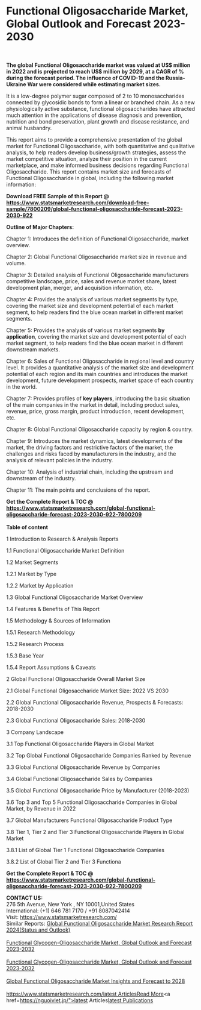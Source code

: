 <h1>Functional Oligosaccharide Market, Global Outlook and Forecast 2023-2030</h1><br/><p><strong>The global Functional Oligosaccharide market was valued at US$ million in 2022 and is projected to reach US$ million by 2029, at a <strong>CAGR</strong> of % during the forecast period. The influence of COVID-19 and the Russia-Ukraine War were considered while estimating market sizes.</strong></p><p>It is a low-degree polymer sugar composed of 2 to 10 monosaccharides connected by glycosidic bonds to form a linear or branched chain. As a new physiologically active substance, functional oligosaccharides have attracted much attention in the applications of disease diagnosis and prevention, nutrition and bond preservation, plant growth and disease resistance, and animal husbandry.</p><p>This report aims to provide a comprehensive presentation of the global market for Functional Oligosaccharide, with both quantitative and qualitative analysis, to help readers develop business/growth strategies, assess the market competitive situation, analyze their position in the current marketplace, and make informed business decisions regarding Functional Oligosaccharide. This report contains market size and forecasts of Functional Oligosaccharide in global, including the following market information:</p><p><strong>Download FREE Sample of this Report @ <a href="https://www.statsmarketresearch.com/download-free-sample/7800209/global-functional-oligosaccharide-forecast-2023-2030-922">https://www.statsmarketresearch.com/download-free-sample/7800209/global-functional-oligosaccharide-forecast-2023-2030-922</a></strong></p><p><strong>Outline of Major Chapters:</strong></p><p>Chapter 1: Introduces the definition of Functional Oligosaccharide, market overview.</p><p>Chapter 2: Global Functional Oligosaccharide market size in revenue and volume.</p><p>Chapter 3: Detailed analysis of Functional Oligosaccharide manufacturers competitive landscape, price, sales and revenue market share, latest development plan, merger, and acquisition information, etc.</p><p>Chapter 4: Provides the analysis of various market segments by type, covering the market size and development potential of each market segment, to help readers find the blue ocean market in different market segments.</p><p>Chapter 5: Provides the analysis of various market segments <strong>by application</strong>, covering the market size and development potential of each market segment, to help readers find the blue ocean market in different downstream markets.</p><p>Chapter 6: Sales of Functional Oligosaccharide in regional level and country level. It provides a quantitative analysis of the market size and development potential of each region and its main countries and introduces the market development, future development prospects, market space of each country in the world.</p><p>Chapter 7: Provides profiles of <strong>key players</strong>, introducing the basic situation of the main companies in the market in detail, including product sales, revenue, price, gross margin, product introduction, recent development, etc.</p><p>Chapter 8: Global Functional Oligosaccharide capacity by region & country.</p><p>Chapter 9: Introduces the market dynamics, latest developments of the market, the driving factors and restrictive factors of the market, the challenges and risks faced by manufacturers in the industry, and the analysis of relevant policies in the industry.</p><p>Chapter 10: Analysis of industrial chain, including the upstream and downstream of the industry.</p><p>Chapter 11: The main points and conclusions of the report.</p><div><b>Get the Complete Report & TOC @ <a href="https://www.statsmarketresearch.com/global-functional-oligosaccharide-forecast-2023-2030-922-7800209">https://www.statsmarketresearch.com/global-functional-oligosaccharide-forecast-2023-2030-922-7800209</a></b></div><br><b>Table of content</b><p>1 Introduction to Research & Analysis Reports<br />
 
  1.1 Functional Oligosaccharide Market Definition<br />
 
  1.2 Market Segments<br />
 
  1.2.1 Market by Type<br />
 
  1.2.2 Market by Application<br />
 
  1.3 Global Functional Oligosaccharide Market Overview<br />
 
  1.4 Features & Benefits of This Report<br />
 
  1.5 Methodology & Sources of Information<br />
 
  1.5.1 Research Methodology<br />
 
  1.5.2 Research Process<br />
 
  1.5.3 Base Year<br />
 
  1.5.4 Report Assumptions & Caveats<br />
 
 2 Global Functional Oligosaccharide Overall Market Size<br />
 
  2.1 Global Functional Oligosaccharide Market Size: 2022 VS 2030<br />
 
  2.2 Global Functional Oligosaccharide Revenue, Prospects & Forecasts: 2018-2030<br />
 
  2.3 Global Functional Oligosaccharide Sales: 2018-2030<br />
 
 3 Company Landscape<br />
 
  3.1 Top Functional Oligosaccharide Players in Global Market<br />
 
  3.2 Top Global Functional Oligosaccharide Companies Ranked by Revenue<br />
 
  3.3 Global Functional Oligosaccharide Revenue by Companies<br />
 
  3.4 Global Functional Oligosaccharide Sales by Companies<br />
 
  3.5 Global Functional Oligosaccharide Price by Manufacturer (2018-2023)<br />
 
  3.6 Top 3 and Top 5 Functional Oligosaccharide Companies in Global Market, by Revenue in 2022<br />
 
  3.7 Global Manufacturers Functional Oligosaccharide Product Type<br />
 
  3.8 Tier 1, Tier 2 and Tier 3 Functional Oligosaccharide Players in Global Market<br />
 
  3.8.1 List of Global Tier 1 Functional Oligosaccharide Companies<br />
 
  3.8.2 List of Global Tier 2 and Tier 3 Functiona<br><div><b>Get the Complete Report & TOC @ <a href="https://www.statsmarketresearch.com/global-functional-oligosaccharide-forecast-2023-2030-922-7800209">https://www.statsmarketresearch.com/global-functional-oligosaccharide-forecast-2023-2030-922-7800209</a></b></div></p> <b>CONTACT US:</b><br>276 5th Avenue, New York , NY 10001,United States<br>International: (+1) 646 781 7170 / +91 8087042414<br>Visit: <a href="https://www.statsmarketresearch.com/">https://www.statsmarketresearch.com/</a><br>Similar Reports: <a href="https://www.statsmarketresearch.com/global-functional-oligosaccharide-forecast-2023-2030-922-7800209">Global Functional Oligosaccharide Market Research Report 2024(Status and Outlook)</a><br/><br/><a href="https://www.statsmarketresearch.com/global-functional-oligosaccharide-forecast-2023-2030-922-7800209">Functional Glycogen-Oligosaccharide Market, Global Outlook and Forecast 2023-2032</a><br/><br/><a href="https://www.statsmarketresearch.com/global-functional-oligosaccharide-forecast-2023-2030-922-7800209">Functional Glycogen-Oligosaccharide Market, Global Outlook and Forecast 2023-2032</a><br/><br/><a href="https://www.statsmarketresearch.com/global-functional-oligosaccharide-forecast-2023-2030-922-7800209">Global Functional Oligosaccharide Market Insights and Forecast to 2028</a><br/><br/><a href="https://gyeongbokgung.com">https://www.statsmarketresearch.com/</a><a href="https://hallyeomaritime.com">latest Articles</a><a href="https://jingwansa.com">Read More</a><a href=https://nguoiviet.jp/">latest Articles</a><a href="https://www.intelmarketresearch.com/">latest Publications</a>